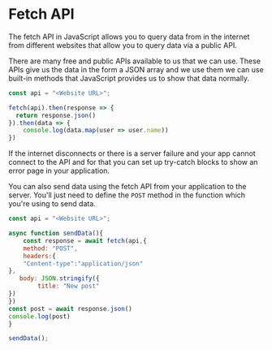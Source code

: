 # Fetch API

The  fetch API in JavaScript allows you to query data from in the internet from different websites that allow you to query data via a public API.

There are many free and public APIs available to us that we can use. These APIs give us the data in the form a JSON array and we use  them we can use built-in methods that JavaScript provides us to show that data normally.

```js
const api = "<Website URL>";

fetch(api).then(response => {
  return response.json()
}).then(data => {
    console.log(data.map(user => user.name))
})
```

If the internet disconnects or there is a server failure and your app cannot connect to the API and for that you can set up try-catch blocks to show an error page in your application.

You can also send data using the fetch API from your application to the server. You'll just need to define the `POST` method in the function which you're using to send data.

```js
const api = "<Website URL>";

async function sendData(){
    const response = await fetch(api,{
    method: "POST",
    headers:{
    "Content-type":"application/json"
},
   body: JSON.stringify({
        title: "New post"
})
})
const post = await response.json()
console.log(post)
}

sendData();
```